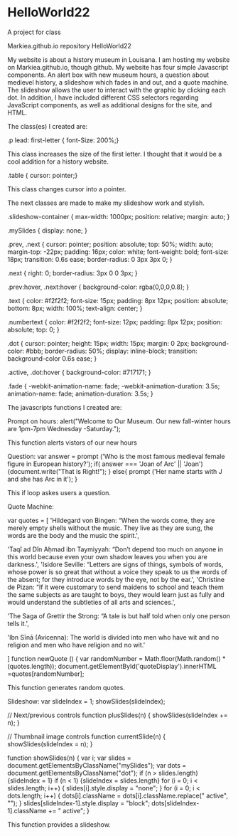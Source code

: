 # HelloWorld22
A project for class


Markiea.github.io
repository HelloWorld22

My website is about a history museum in Louisana. I am hosting my website on Markiea.github.io, though github. My website has four simple Javascript components. An alert box with new museum hours, a question about medievel history, a slideshow which fades in and out, and a quote machine. The slideshow allows the user to interact with the graphic by clicking each dot. In addition, I have included different CSS selectors regarding JavaScript components, as well as additional designs for the site, and HTML.

The class(es) I created are:

.p lead: first-letter { font-Size: 200%;}

This class increases the size of the first letter. I thought that it would be a cool addition for a history website.

.table { cursor: pointer;}

This class changes cursor into a pointer.

The next classes are made to make my slideshow work and stylish.

.slideshow-container { max-width: 1000px; position: relative; margin: auto; }

.mySlides { display: none; }

.prev, .next { cursor: pointer; position: absolute; top: 50%; width: auto; margin-top: -22px; padding: 16px; color: white; font-weight: bold; font-size: 18px; transition: 0.6s ease; border-radius: 0 3px 3px 0; }

.next { right: 0; border-radius: 3px 0 0 3px; }

.prev:hover, .next:hover { background-color: rgba(0,0,0,0.8); }

.text { color: #f2f2f2; font-size: 15px; padding: 8px 12px; position: absolute; bottom: 8px; width: 100%; text-align: center; }

.numbertext { color: #f2f2f2; font-size: 12px; padding: 8px 12px; position: absolute; top: 0; }

.dot { cursor: pointer; height: 15px; width: 15px; margin: 0 2px; background-color: #bbb; border-radius: 50%; display: inline-block; transition: background-color 0.6s ease; }

.active, .dot:hover { background-color: #717171; }

.fade { -webkit-animation-name: fade; -webkit-animation-duration: 3.5s; animation-name: fade; animation-duration: 3.5s; }

The javascripts functions I created are:

Prompt on hours: alert("Welcome to Our Museum. Our new fall-winter hours are 1pm-7pm Wednesday -Saturday.");

This function alerts vistors of our new hours

Question: var answer = prompt ('Who is the most famous medieval female figure in European history?'); if( answer === 'Joan of Arc' || 'Joan') {document.write("That is Right!"); } else{ prompt ('Her name starts with J and she has Arc in it'); }

This if loop askes users a question.

Quote Machine:

var quotes = [ 'Hildegard von Bingen: “When the words come, they are merely empty shells without the music. They live as they are sung, the words are the body and the music the spirit.',

'Taqî ad Dîn Aḥmad ibn Taymiyyah: “Don’t depend too much on anyone in this world because even your own shadow leaves you when you are  darkness.',
'Isidore Seville: “Letters are signs of things, symbols of words, whose power is so great that without a voice they speak to us the words of the absent; for they introduce words by the eye, not by the ear.', 'Christine de Pizan: “If it were customary to send maidens to school and teach them the same subjects as are taught to boys, they would learn just as fully and would understand the subtleties of all arts and sciences.',

'The Saga of Grettir the Strong: “A tale is but half told when only one person tells it.',

'Ibn Sīnā (Avicenna): The world is divided into men who have wit and no religion and men who have religion and no wit.'

]
function newQuote () { var randomNumber = Math.floor(Math.random() * (quotes.length)); document.getElementById('quoteDisplay').innerHTML =quotes[randomNumber];

This function generates random quotes.

Slideshow: var slideIndex = 1; showSlides(slideIndex);

// Next/previous controls function plusSlides(n) { showSlides(slideIndex += n); }

// Thumbnail image controls function currentSlide(n) { showSlides(slideIndex = n); }

function showSlides(n) { var i; var slides = document.getElementsByClassName("mySlides"); var dots = document.getElementsByClassName("dot"); if (n > slides.length) {slideIndex = 1} if (n < 1) {slideIndex = slides.length} for (i = 0; i < slides.length; i++) { slides[i].style.display = "none"; } for (i = 0; i < dots.length; i++) { dots[i].className = dots[i].className.replace(" active", ""); } slides[slideIndex-1].style.display = "block"; dots[slideIndex-1].className += " active"; }

This function provides a slideshow.
